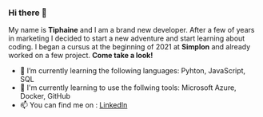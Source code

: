 ### Hi there 👋

My name is **Tiphaine** and I am a brand new developer. 
After a few of years in marketing I decided to start a new adventure and start learning about coding. I began a cursus at the beginning of 2021 at **Simplon** and already worked on a few project. **Come take a look!** 

- 🌱  I’m currently learning the following languages: Pyhton, JavaScript, SQL
- 🔧  I'm currently learning to use the follwing tools: Microsoft Azure, Docker, GitHub 
- 📫  You can find me on : [LinkedIn](https://www.linkedin.com/in/tiphaine-minguet-1a13ab125/)

<!--
**Tiphnm/Tiphnm** is a ✨ _special_ ✨ repository because its `README.md` (this file) appears on your GitHub profile.

Here are some ideas to get you started:

- 🔭 I’m currently working on ...
- 🌱 I’m currently learning ...
- 👯 I’m looking to collaborate on ...
- 🤔 I’m looking for help with ...
- 💬 Ask me about ...
- 📫 How to reach me: ...
- 😄 Pronouns: ...
- ⚡ Fun fact: ...
-->
